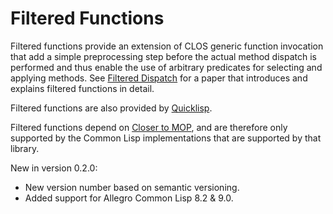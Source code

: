 # Filtered Functions
Filtered functions provide an extension of CLOS generic function invocation that add a simple preprocessing step before the actual method dispatch is performed and thus enable the use of arbitrary predicates for selecting and applying methods. See [Filtered Dispatch](http://www.p-cos.net/documents/filtered-dispatch.pdf "Filtered Dispatch") for a paper that introduces and explains filtered functions in detail.

Filtered functions are also provided by [Quicklisp](https://www.quicklisp.org/).

Filtered functions depend on [Closer to MOP](https://github.com/pcostanza/closer-mop "Closer to MOP"), and are therefore only supported by the Common Lisp implementations that are supported by that library.

New in version 0.2.0:
* New version number based on semantic versioning.
* Added support for Allegro Common Lisp 8.2 & 9.0.
